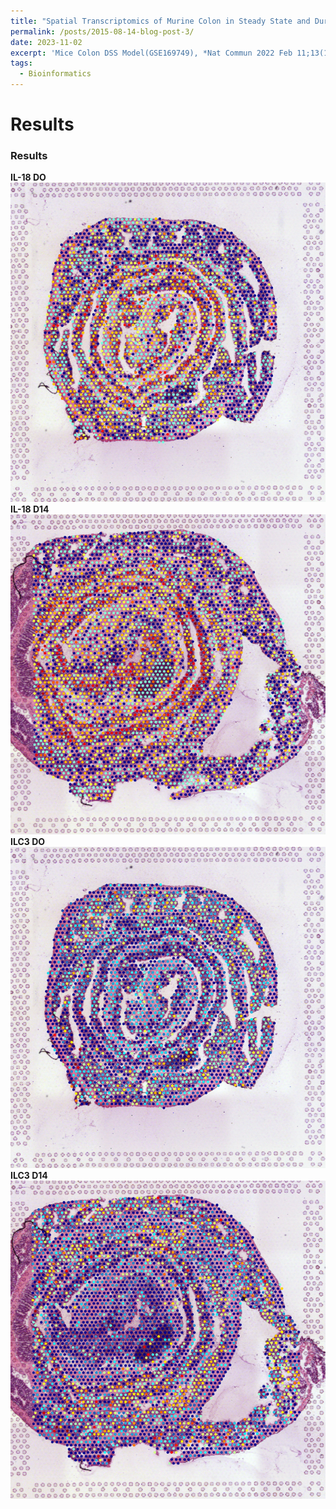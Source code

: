 ```yaml
---
title: "Spatial Transcriptomics of Murine Colon in Steady State and During Recovery After DSS Colitis"
permalink: /posts/2015-08-14-blog-post-3/
date: 2023-11-02
excerpt: 'Mice Colon DSS Model(GSE169749), *Nat Commun 2022 Feb 11;13(1):828* <br/><img src="/images/IL18-D0.png">'
tags:
  - Bioinformatics
---
```


Results
======

###  Results

**IL-18 DO** <br/><img src="/images/IL18-D0.png"><br/>
**IL-18 D14** <br/><img src="/images/IL18-D14.png"><br/>
**ILC3 DO** <br/><img src="/images/ILC3-D0.png"><br/>
**ILC3 D14** <br/><img src="/images/ILC3-D14.png"><br/>

